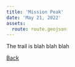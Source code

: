 ```yaml
---
title: 'Mission Peak'
date: 'May 21, 2022'
assets:
  route: route.geojson
---
```


The trail is blah blah blah

[Back](../)

